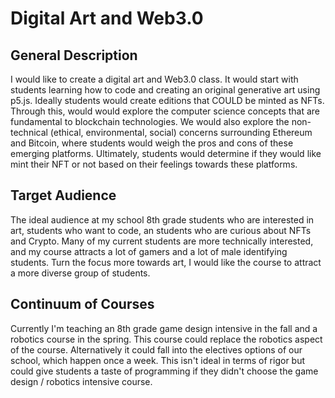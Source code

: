 # Digital Art and Web3.0 

## General Description 
I would like to create a digital art and Web3.0 class. It would start with students learning how to code and creating an original generative art using p5.js. Ideally students would create editions that COULD be minted as NFTs. 
Through this, would would explore the computer science concepts that are fundamental to blockchain technologies. We would also explore the non-technical (ethical, environmental, social) concerns surrounding Ethereum and Bitcoin, where students would weigh the pros and cons of these emerging platforms. 
Ultimately, students would determine if they would like mint their NFT or not based on their feelings towards these platforms.


## Target Audience
The ideal audience at my school 8th grade students who are interested in art, students who want to code, an students who are curious about NFTs and Crypto. Many of my current students are more technically interested, and my course attracts a lot of gamers and a lot of male identifying students. Turn the focus more towards art, I would like the course to attract a more diverse group of students.

## Continuum of Courses
Currently I'm teaching an 8th grade game design intensive in the fall and a robotics course in the spring. This course could replace the robotics aspect of the course. Alternatively it could fall into the electives options of our school, which happen once a week. This isn't ideal in terms of rigor but could give students a taste of programming if they didn't choose the game design / robotics intensive course. 


